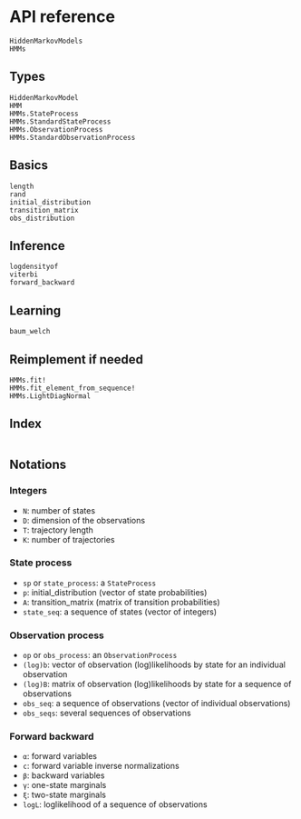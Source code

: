 # API reference

```@docs
HiddenMarkovModels
HMMs
```

## Types

```@docs
HiddenMarkovModel
HMM
HMMs.StateProcess
HMMs.StandardStateProcess
HMMs.ObservationProcess
HMMs.StandardObservationProcess
```

## Basics

```@docs
length
rand
initial_distribution
transition_matrix
obs_distribution
```

## Inference

```@docs
logdensityof
viterbi
forward_backward
```

## Learning

```@docs
baum_welch
```

## Reimplement if needed

```@docs
HMMs.fit!
HMMs.fit_element_from_sequence!
HMMs.LightDiagNormal
```

## Index

```@index
```

## Notations

### Integers

- `N`: number of states
- `D`: dimension of the observations
- `T`: trajectory length
- `K`: number of trajectories

### State process

- `sp` or `state_process`: a `StateProcess`
- `p`: initial_distribution (vector of state probabilities)
- `A`: transition_matrix (matrix of transition probabilities)
- `state_seq`: a sequence of states (vector of integers)

### Observation process

- `op` or `obs_process`: an `ObservationProcess`
- `(log)b`: vector of observation (log)likelihoods by state for an individual observation
- `(log)B`: matrix of observation (log)likelihoods by state for a sequence of observations
- `obs_seq`: a sequence of observations (vector of individual observations)
- `obs_seqs`: several sequences of observations

### Forward backward

- `α`: forward variables
- `c`: forward variable inverse normalizations
- `β`: backward variables
- `γ`: one-state marginals
- `ξ`: two-state marginals
- `logL`: loglikelihood of a sequence of observations